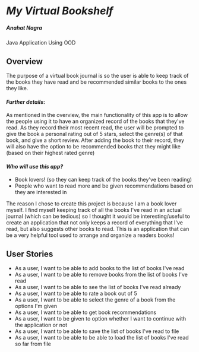 # *My Virtual Bookshelf*
##### Anahat Nagra
Java Application Using OOD

## Overview

The purpose of a virtual book journal is so the user is able to keep
track of the books they have read and be
recommended similar books to the ones they like.


#### *Further details*:

As mentioned in the overview, the main functionality of this app is to
allow the people using it to have an organized record of the books that they've read.
As they record their most recent read, the user will be prompted to give the book a personal rating out of 5 stars, 
select the genre(s) of that book, and give a short review. After adding the book to their record,
they will also have the option to be recommended books that they might like (based on their highest rated genre)


#### *Who will use this app?*
- Book lovers! (so they can keep track of the books they've been reading)
- People who want to read more and be given recommendations based on they are interested in

The reason I chose to create this project is because I am a book lover myself.
I find myself keeping track of all the books I've read in an actual journal (which can be tedious) 
so I thought it would be interesting/useful to create an application that not only keeps a record of
everything that I've read, but also suggests other books to read.
This is an application that can be a very helpful tool used to arrange and organize a readers books!


## User Stories

- As a user, I want to be able to add books to the list of books I've read
- As a user, I want to be able to remove books from the list of books I've read
- As a user, I want to be able to see the list of books I've read already
- As a user, I want to be able to rate a book out of 5
- As a user, I want to be able to select the genre of a book from the options I'm given
- As a user, I want to be able to get book recommendations
- As a user, I want to be given to option whether I want to continue with the application or not
- As a user, I want to be able to save the list of books I've read to file
- As a user, I want to be able to be able to load the list of books I've read so far from file 

